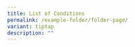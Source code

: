 ```yaml
---
title: List of Conditions
permalink: /example-folder/folder-page/
variant: tiptap
description: ""
---
```

